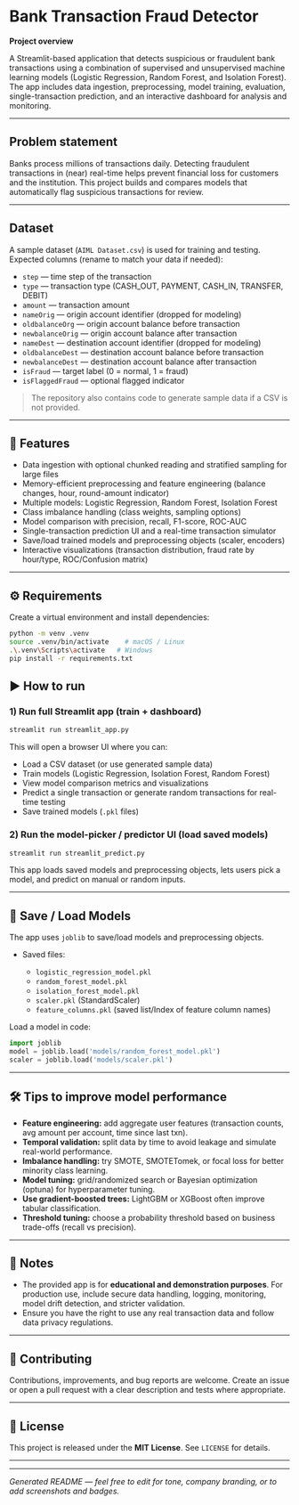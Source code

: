 # Bank Transaction Fraud Detector

**Project overview**

A Streamlit-based application that detects suspicious or fraudulent bank transactions using a combination of supervised and unsupervised machine learning models (Logistic Regression, Random Forest, and Isolation Forest). The app includes data ingestion, preprocessing, model training, evaluation, single-transaction prediction, and an interactive dashboard for analysis and monitoring.

---

## Problem statement

Banks process millions of transactions daily. Detecting fraudulent transactions in (near) real-time helps prevent financial loss for customers and the institution. This project builds and compares models that automatically flag suspicious transactions for review.

---

##  Dataset

A sample dataset (`AIML Dataset.csv`) is used for training and testing. Expected columns (rename to match your data if needed):

* `step` — time step of the transaction
* `type` — transaction type (CASH\_OUT, PAYMENT, CASH\_IN, TRANSFER, DEBIT)
* `amount` — transaction amount
* `nameOrig` — origin account identifier (dropped for modeling)
* `oldbalanceOrg` — origin account balance before transaction
* `newbalanceOrig` — origin account balance after transaction
* `nameDest` — destination account identifier (dropped for modeling)
* `oldbalanceDest` — destination account balance before transaction
* `newbalanceDest` — destination account balance after transaction
* `isFraud` — target label (0 = normal, 1 = fraud)
* `isFlaggedFraud` — optional flagged indicator

> The repository also contains code to generate sample data if a CSV is not provided.

---

## 🚀 Features

* Data ingestion with optional chunked reading and stratified sampling for large files
* Memory-efficient preprocessing and feature engineering (balance changes, hour, round-amount indicator)
* Multiple models: Logistic Regression, Random Forest, Isolation Forest
* Class imbalance handling (class weights, sampling options)
* Model comparison with precision, recall, F1-score, ROC-AUC
* Single-transaction prediction UI and a real-time transaction simulator
* Save/load trained models and preprocessing objects (scaler, encoders)
* Interactive visualizations (transaction distribution, fraud rate by hour/type, ROC/Confusion matrix)

---

## ⚙️ Requirements

Create a virtual environment and install dependencies:

```bash
python -m venv .venv
source .venv/bin/activate    # macOS / Linux
.\.venv\Scripts\activate   # Windows
pip install -r requirements.txt
```

## ▶️ How to run

### 1) Run full Streamlit app (train + dashboard)

```bash
streamlit run streamlit_app.py
```

This will open a browser UI where you can:

* Load a CSV dataset (or use generated sample data)
* Train models (Logistic Regression, Isolation Forest, Random Forest)
* View model comparison metrics and visualizations
* Predict a single transaction or generate random transactions for real-time testing
* Save trained models (`.pkl` files)

### 2) Run the model-picker / predictor UI (load saved models)

```bash
streamlit run streamlit_predict.py
```

This app loads saved models and preprocessing objects, lets users pick a model, and predict on manual or random inputs.

---

## 🧪 Save / Load Models

The app uses `joblib` to save/load models and preprocessing objects.

* Saved files:

  * `logistic_regression_model.pkl`
  * `random_forest_model.pkl`
  * `isolation_forest_model.pkl`
  * `scaler.pkl` (StandardScaler)
  * `feature_columns.pkl` (saved list/Index of feature column names)

Load a model in code:

```py
import joblib
model = joblib.load('models/random_forest_model.pkl')
scaler = joblib.load('models/scaler.pkl')
```

---

## 🛠️ Tips to improve model performance

* **Feature engineering:** add aggregate user features (transaction counts, avg amount per account, time since last txn).
* **Temporal validation:** split data by time to avoid leakage and simulate real-world performance.
* **Imbalance handling:** try SMOTE, SMOTETomek, or focal loss for better minority class learning.
* **Model tuning:** grid/randomized search or Bayesian optimization (optuna) for hyperparameter tuning.
* **Use gradient-boosted trees:** LightGBM or XGBoost often improve tabular classification.
* **Threshold tuning:** choose a probability threshold based on business trade-offs (recall vs precision).

---


## 🧾 Notes

* The provided app is for **educational and demonstration purposes**. For production use, include secure data handling, logging, monitoring, model drift detection, and stricter validation.
* Ensure you have the right to use any real transaction data and follow data privacy regulations.

---

## 🤝 Contributing

Contributions, improvements, and bug reports are welcome. Create an issue or open a pull request with a clear description and tests where appropriate.

---

## 📜 License

This project is released under the **MIT License**. See `LICENSE` for details.

---

---

*Generated README — feel free to edit for tone, company branding, or to add screenshots and badges.*
